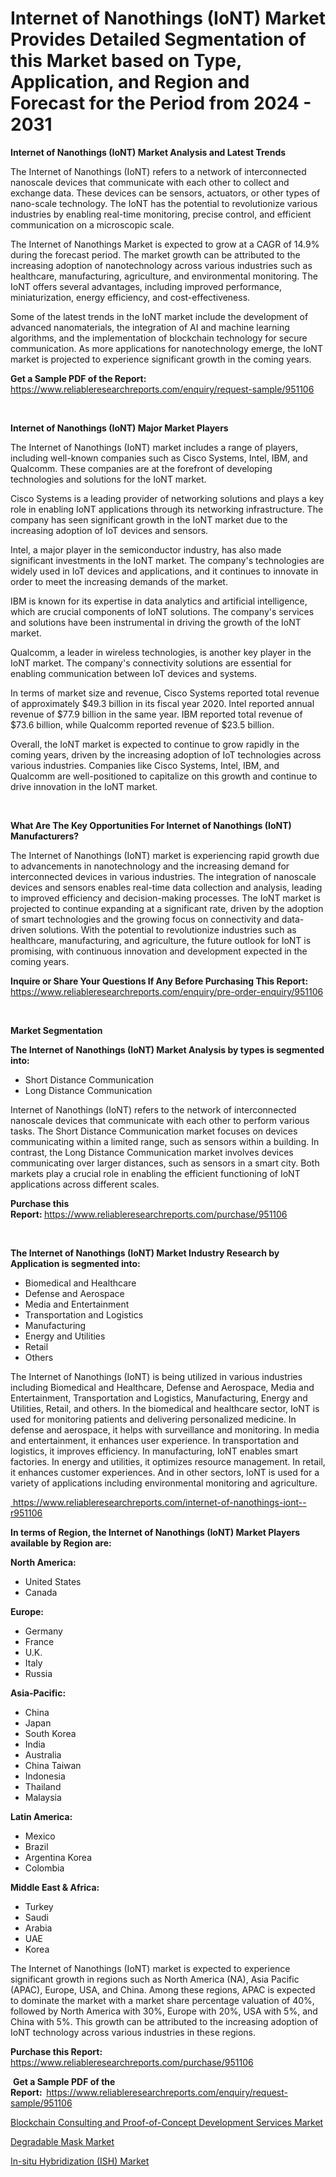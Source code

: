 <p><h1>Internet of Nanothings (IoNT) Market Provides Detailed Segmentation of this Market based on Type, Application, and Region and Forecast for the Period from 2024 - 2031</h1></p><p><strong>Internet of Nanothings (IoNT) Market Analysis and Latest Trends</strong></p>
<p><p>The Internet of Nanothings (IoNT) refers to a network of interconnected nanoscale devices that communicate with each other to collect and exchange data. These devices can be sensors, actuators, or other types of nano-scale technology. The IoNT has the potential to revolutionize various industries by enabling real-time monitoring, precise control, and efficient communication on a microscopic scale.</p><p>The Internet of Nanothings Market is expected to grow at a CAGR of 14.9% during the forecast period. The market growth can be attributed to the increasing adoption of nanotechnology across various industries such as healthcare, manufacturing, agriculture, and environmental monitoring. The IoNT offers several advantages, including improved performance, miniaturization, energy efficiency, and cost-effectiveness.</p><p>Some of the latest trends in the IoNT market include the development of advanced nanomaterials, the integration of AI and machine learning algorithms, and the implementation of blockchain technology for secure communication. As more applications for nanotechnology emerge, the IoNT market is projected to experience significant growth in the coming years.</p></p>
<p><strong>Get a Sample PDF of the Report:&nbsp;</strong> <a href="https://www.reliableresearchreports.com/enquiry/request-sample/951106">https://www.reliableresearchreports.com/enquiry/request-sample/951106</a></p>
<p>&nbsp;</p>
<p><strong>Internet of Nanothings (IoNT) Major Market Players</strong></p>
<p><p>The Internet of Nanothings (IoNT) market includes a range of players, including well-known companies such as Cisco Systems, Intel, IBM, and Qualcomm. These companies are at the forefront of developing technologies and solutions for the IoNT market. </p><p>Cisco Systems is a leading provider of networking solutions and plays a key role in enabling IoNT applications through its networking infrastructure. The company has seen significant growth in the IoNT market due to the increasing adoption of IoT devices and sensors.</p><p>Intel, a major player in the semiconductor industry, has also made significant investments in the IoNT market. The company's technologies are widely used in IoT devices and applications, and it continues to innovate in order to meet the increasing demands of the market.</p><p>IBM is known for its expertise in data analytics and artificial intelligence, which are crucial components of IoNT solutions. The company's services and solutions have been instrumental in driving the growth of the IoNT market.</p><p>Qualcomm, a leader in wireless technologies, is another key player in the IoNT market. The company's connectivity solutions are essential for enabling communication between IoT devices and systems.</p><p>In terms of market size and revenue, Cisco Systems reported total revenue of approximately $49.3 billion in its fiscal year 2020. Intel reported annual revenue of $77.9 billion in the same year. IBM reported total revenue of $73.6 billion, while Qualcomm reported revenue of $23.5 billion.</p><p>Overall, the IoNT market is expected to continue to grow rapidly in the coming years, driven by the increasing adoption of IoT technologies across various industries. Companies like Cisco Systems, Intel, IBM, and Qualcomm are well-positioned to capitalize on this growth and continue to drive innovation in the IoNT market.</p></p>
<p>&nbsp;</p>
<p><strong>What Are The Key Opportunities For Internet of Nanothings (IoNT) Manufacturers?</strong></p>
<p><p>The Internet of Nanothings (IoNT) market is experiencing rapid growth due to advancements in nanotechnology and the increasing demand for interconnected devices in various industries. The integration of nanoscale devices and sensors enables real-time data collection and analysis, leading to improved efficiency and decision-making processes. The IoNT market is projected to continue expanding at a significant rate, driven by the adoption of smart technologies and the growing focus on connectivity and data-driven solutions. With the potential to revolutionize industries such as healthcare, manufacturing, and agriculture, the future outlook for IoNT is promising, with continuous innovation and development expected in the coming years.</p></p>
<p><strong>Inquire or Share Your Questions If Any Before Purchasing This Report:</strong> <a href="https://www.reliableresearchreports.com/enquiry/pre-order-enquiry/951106">https://www.reliableresearchreports.com/enquiry/pre-order-enquiry/951106</a></p>
<p>&nbsp;</p>
<p><strong>Market Segmentation</strong></p>
<p><strong>The Internet of Nanothings (IoNT) Market Analysis by types is segmented into:</strong></p>
<p><ul><li>Short Distance Communication</li><li>Long Distance Communication</li></ul></p>
<p><p>Internet of Nanothings (IoNT) refers to the network of interconnected nanoscale devices that communicate with each other to perform various tasks. The Short Distance Communication market focuses on devices communicating within a limited range, such as sensors within a building. In contrast, the Long Distance Communication market involves devices communicating over larger distances, such as sensors in a smart city. Both markets play a crucial role in enabling the efficient functioning of IoNT applications across different scales.</p></p>
<p><strong>Purchase this Report:&nbsp;</strong><a href="https://www.reliableresearchreports.com/purchase/951106">https://www.reliableresearchreports.com/purchase/951106</a></p>
<p>&nbsp;</p>
<p><strong>The Internet of Nanothings (IoNT) Market Industry Research by Application is segmented into:</strong></p>
<p><ul><li>Biomedical and Healthcare</li><li>Defense and Aerospace</li><li>Media and Entertainment</li><li>Transportation and Logistics</li><li>Manufacturing</li><li>Energy and Utilities</li><li>Retail</li><li>Others</li></ul></p>
<p><p>The Internet of Nanothings (IoNT) is being utilized in various industries including Biomedical and Healthcare, Defense and Aerospace, Media and Entertainment, Transportation and Logistics, Manufacturing, Energy and Utilities, Retail, and others. In the biomedical and healthcare sector, IoNT is used for monitoring patients and delivering personalized medicine. In defense and aerospace, it helps with surveillance and monitoring. In media and entertainment, it enhances user experience. In transportation and logistics, it improves efficiency. In manufacturing, IoNT enables smart factories. In energy and utilities, it optimizes resource management. In retail, it enhances customer experiences. And in other sectors, IoNT is used for a variety of applications including environmental monitoring and agriculture.</p></p>
<p><a href="https://www.reliableresearchreports.com/internet-of-nanothings-iont--r951106">&nbsp;https://www.reliableresearchreports.com/internet-of-nanothings-iont--r951106</a></p>
<p><strong>In terms of Region, the Internet of Nanothings (IoNT) Market Players available by Region are:</strong></p>
<p>
    <p> <strong> North America: </strong>
        <ul>
            <li>United States</li>
            <li>Canada</li>
        </ul>
        </p> 
    <p> <strong> Europe: </strong>
        <ul>
            <li>Germany</li>
            <li>France</li>
            <li>U.K.</li>
            <li>Italy</li>
            <li>Russia</li>
        </ul>
        </p> 
    <p> <strong> Asia-Pacific: </strong>
        <ul>
            <li>China</li>
            <li>Japan</li>
            <li>South Korea</li>
            <li>India</li>
            <li>Australia</li>
            <li>China Taiwan</li>
            <li>Indonesia</li>
            <li>Thailand</li>
            <li>Malaysia</li>
        </ul>
        </p> 
    <p> <strong> Latin America: </strong>
        <ul>
            <li>Mexico</li>
            <li>Brazil</li>
            <li>Argentina Korea</li>
            <li>Colombia</li>
        </ul>
        </p> 
    <p> <strong> Middle East & Africa: </strong>
        <ul>
            <li>Turkey</li>
            <li>Saudi</li>
            <li>Arabia</li>
            <li>UAE</li>
            <li>Korea</li>
        </ul>
    </p>
    </p>
<p><p>The Internet of Nanothings (IoNT) market is expected to experience significant growth in regions such as North America (NA), Asia Pacific (APAC), Europe, USA, and China. Among these regions, APAC is expected to dominate the market with a market share percentage valuation of 40%, followed by North America with 30%, Europe with 20%, USA with 5%, and China with 5%. This growth can be attributed to the increasing adoption of IoNT technology across various industries in these regions.</p></p>
<p><strong>Purchase this Report: </strong><a href="https://www.reliableresearchreports.com/purchase/951106">https://www.reliableresearchreports.com/purchase/951106</a></p>
<p>&nbsp;<strong>Get a Sample PDF of the Report:&nbsp;&nbsp;</strong><a href="https://www.reliableresearchreports.com/enquiry/request-sample/951106">https://www.reliableresearchreports.com/enquiry/request-sample/951106</a></p>
<p><strong></strong></p>
<p><p><a href="https://github.com/ruddyyedelwadw/Market-Research-Report-List-2/blob/main/blockchain-consulting-and-proof-of-concept-development-services-market.md">Blockchain Consulting and Proof-of-Concept Development Services Market</a></p><p><a href="https://github.com/jaidynmorantestelletmjzya/Market-Research-Report-List-2/blob/main/degradable-mask-market.md">Degradable Mask Market</a></p><p><a href="https://github.com/lorenzaSchmeler/Market-Research-Report-List-1/blob/main/in-situ-hybridization-ish-market.md">In-situ Hybridization (ISH) Market</a></p></p>